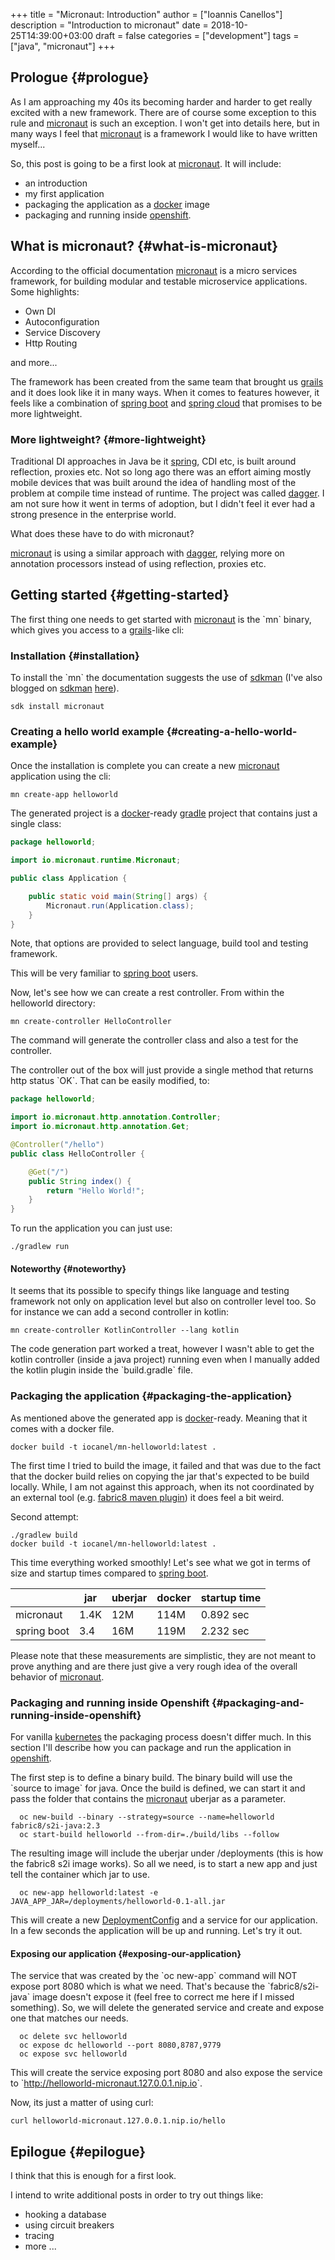 +++
title = "Micronaut: Introduction"
author = ["Ioannis Canellos"]
description = "Introduction to micronaut"
date = 2018-10-25T14:39:00+03:00
draft = false
categories = ["development"]
tags = ["java", "micronaut"]
+++

## Prologue {#prologue}

As I am approaching my 40s its becoming harder and harder to get really excited with a new framework. There are of course some exception to this rule and [micronaut](http://micronaut.io) is such an exception.
I won't get into details here, but in many ways I feel that [micronaut](http://micronaut.io) is a framework I would like to have written myself...

So, this post is going to be a first look at [micronaut](http://micronaut.io). It will include:

-   an introduction
-   my first application
-   packaging the application as a [docker](https://docker.io) image
-   packaging and running inside [openshift](https://openshift.com).


## What is micronaut? {#what-is-micronaut}

According to the official documentation [micronaut](http://micronaut.io) is a micro services framework, for building modular and testable microservice applications.
Some highlights:

-   Own DI
-   Autoconfiguration
-   Service Discovery
-   Http Routing

and more...

The framework has been created from the same team that brought us [grails](https://grails.org) and it does look like it in many ways.
When it comes to features however, it feels like a combination of [spring boot](https://spring.io/projects/spring-boot) and [spring cloud](https://cloud.spring.io) that promises to be more lightweight.


### More lightweight? {#more-lightweight}

Traditional DI approaches in Java be it [spring](https://spring.io), CDI etc, is built around reflection, proxies etc. Not so long ago there was an effort aiming mostly mobile devices that was built around the idea of handling most of the problem at compile time instead of runtime.
The project was called [dagger](https://github.com/square/dagger). I am not sure how it went in terms of adoption, but I didn't feel it ever had a strong presence in the enterprise world.

What does these have to do with micronaut?

[micronaut](http://micronaut.io) is using a similar approach with [dagger](https://github.com/square/dagger), relying more on annotation processors instead of using reflection, proxies etc.


## Getting started {#getting-started}

The first thing one needs to get started with [micronaut](http://micronaut.io) is the \`mn\` binary, which gives you access to a [grails](https://grails.org)-like cli:


### Installation {#installation}

To install the \`mn\` the documentation suggests the use of [sdkman](https://sdkman.io) (I've also blogged on [sdkman](https://sdkman.io) [here](http://iocanel.com/2018/10/a-quick-look-at-sdkman)).

```shel
sdk install micronaut
```


### Creating a hello world example {#creating-a-hello-world-example}

Once the installation is complete you can create a new [micronaut](http://micronaut.io) application using the cli:

```shell
mn create-app helloworld
```

The generated project is a [docker](https://docker.io)-ready [gradle](https://gradle.org) project that contains just a single class:

```java
package helloworld;

import io.micronaut.runtime.Micronaut;

public class Application {

    public static void main(String[] args) {
        Micronaut.run(Application.class);
    }
}
```

Note, that options are provided to select language, build tool and testing framework.

This will be very familiar to [spring boot](https://spring.io/projects/spring-boot) users.

Now, let's see how we can create a rest controller. From within the helloworld directory:

```shell
mn create-controller HelloController
```

The command will generate the controller class and also a test for the controller.

The controller out of the box will just provide a single method that returns http status \`OK\`.
That can be easily modified, to:

```java
package helloworld;

import io.micronaut.http.annotation.Controller;
import io.micronaut.http.annotation.Get;

@Controller("/hello")
public class HelloController {

    @Get("/")
    public String index() {
        return "Hello World!";
    }
}
```

To run the application you can just use:

```shell
./gradlew run
```


#### Noteworthy {#noteworthy}

It seems that its possible to specify things like language and testing framework not only on application level but also on controller level too.
So for instance we can add a second controller in kotlin:

```shell
mn create-controller KotlinController --lang kotlin
```

The code generation part worked a treat, however I wasn't able to get the kotlin controller (inside a java project) running even when I manually added the kotlin plugin inside the \`build.gradle\` file.


### Packaging the application {#packaging-the-application}

As mentioned above the generated app is [docker](https://docker.io)-ready.
Meaning that it comes with a docker file.

```shell
docker build -t iocanel/mn-helloworld:latest .
```

The first time I tried to build the image, it failed and that was due to the fact that the docker build relies on copying the jar that's expected to be build locally.
While, I am not against this approach, when its not coordinated by an external tool (e.g. [fabric8 maven plugin](https://maven.fabric8.io)) it does feel a bit weird.

Second attempt:

```shell
./gradlew build
docker build -t iocanel/mn-helloworld:latest .
```

This time everything worked smoothly! Let's see what we got in terms of size and startup times compared to [spring boot](https://spring.io/projects/spring-boot).

|             | jar  | uberjar | docker | startup time |
|-------------|------|---------|--------|--------------|
| micronaut   | 1.4K | 12M     | 114M   | 0.892 sec    |
| spring boot | 3.4  | 16M     | 119M   | 2.232 sec    |

Please note that these measurements are simplistic, they are not meant to prove anything and are there just give a very rough idea of the overall behavior of [micronaut](http://micronaut.io).


### Packaging and running inside Openshift {#packaging-and-running-inside-openshift}

For vanilla [kubernetes](https://kubernetes.io)  the packaging process doesn't differ much. In this section I'll describe how you can package and run the application in [openshift](https://openshift.com).

The first step is to define a binary build. The binary build will use the \`source to image\` for java.
Once the build is defined, we can start it and pass the folder that contains the [micronaut](http://micronaut.io) uberjar as a parameter.

```shell
  oc new-build --binary --strategy=source --name=helloworld fabric8/s2i-java:2.3
  oc start-build helloworld --from-dir=./build/libs --follow
```

The resulting image will include the uberjar under /deployments (this is how the fabric8 s2i image works).
So all we need, is to start a new app and just tell the container which jar to use.

```shell
  oc new-app helloworld:latest -e JAVA_APP_JAR=/deployments/helloworld-0.1-all.jar
```

This will create a new [DeploymentConfig](https://docs.openshift.com/enterprise/3.0/dev_guide/deployments.html) and a service for our application. In a few seconds the application will be up and running. Let's try it out.


#### Exposing our application {#exposing-our-application}

The service that was created by the \`oc new-app\` command will NOT expose port 8080 which is what we need. That's because the \`fabric8/s2i-java\` image doesn't expose it (feel free to correct me here if I missed something).
So, we will delete the generated service and create and expose one that matches our needs.

```shell
  oc delete svc helloworld
  oc expose dc helloworld --port 8080,8787,9779
  oc expose svc helloworld
```

This will create the service exposing port 8080 and also expose the service to \`<http://helloworld-micronaut.127.0.0.1.nip.io>\`.

Now, its just a matter of using curl:

```shell
curl helloworld-micronaut.127.0.0.1.nip.io/hello
```


## Epilogue {#epilogue}

I think that this is enough for a first look.

I intend to write additional posts in order to try out things like:

-   hooking a database
-   using circuit breakers
-   tracing
-   more ...
